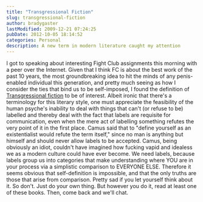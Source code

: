 ```yaml
---
title: "Transgressional Fiction"
slug: transgressional-fiction
author: bradygaster
lastModified: 2009-12-21 07:24:25
pubDate: 2012-10-05 18:14:52
categories: Personal
description: A new term in modern literature caught my attention
---
```


I got to speaking about interesting Fight Club assignments this morning with a peer over the Internet. Given that I think FC is about the best work of the past 10 years, the most groundbreaking idea to hit the minds of any penis-enabled individual this
generation, and pretty much seeing as how I consider the ties that bind us to be self-imposed, I found the definition of
<a href="http://en.wikipedia.org/wiki/Transgressional_fiction">Transgressional fiction</a>  to be of interest. Albeit ironic that there&apos;s a terminology for this literary style, one must appreciate the feasibility of the human psyche&apos;s inability to deal with things that can&apos;t (or refuse to be) labelled and thereby
deal with the fact that labels are requisite for communication, even when the mere act of labelling something refutes the very point of it in the first place. Camus said that to &quot;define yourself as an existentialist would refute the term itself,&quot; since
no man is anything but himself and should never allow labels to be accepted. Camus, being obviously an idiot, couldn&apos;t have imagined how fucking vapid and idealess we as a modern culture could have ever become. We need labels, because labels group us
into categories that make understanding where YOU are in your process via a simplistic comparison to EVERYONE ELSE. Therefore it seems obvious that self-definition is impossible, and that the only truths are those that arise from comparison. Pretty sad
if you let yourself think about it. So don&apos;t. Just do your own thing. But however you do it, read at least one of these books. Then, come back and we&apos;ll chat.

